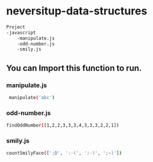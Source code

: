 # neversitup-data-structures
```bash
Project
-javascript
	-manipulate.js
	-odd-number.js
	-smily.js
```

## You can Import this function to run.

### manipulate.js
```bash
 manipulate('abc')
```

### odd-number.js
```bash
findOddNumber([1,2,2,3,3,3,4,3,3,3,2,2,1])
```

###  smily.js
```bash
countSmilyFace([';D', ':-(', ':-)', ';~)'])
```
